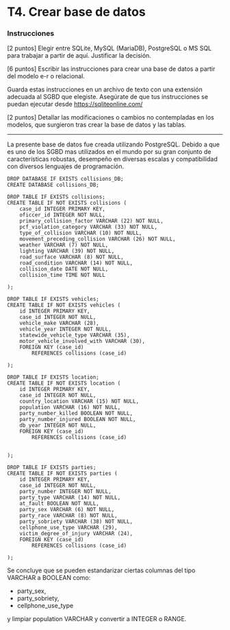 <!-- Tarea 4. Modelo e-r-->

# T4. Crear base de datos
### Instrucciones
[2 puntos] Elegir entre SQLite, MySQL (MariaDB), PostgreSQL o MS SQL para trabajar a partir de aquí. Justificar la decisión.


[6 puntos] Escribir las instrucciones para crear una base de datos a partir del modelo e-r o relacional.


Guarda estas instrucciones en un archivo de texto con una extensión adecuada al SGBD que elegiste.
Asegúrate de que tus instrucciones se puedan ejecutar desde https://sqliteonline.com/


[2 puntos] Detallar las modificaciones o cambios no contempladas en los modelos, que surgieron tras crear la base de datos y las tablas.

---

La presente base de datos fue creada utilizando PostgreSQL. Debido a que es uno de los SGBD mas utilizados en el mundo por su gran conjunto de características robustas, desempeño en diversas escalas y compatibilidad con diversos lenguajes de programación.



```
DROP DATABASE IF EXISTS collisions_DB;
CREATE DATABASE collisions_DB;

DROP TABLE IF EXISTS collisions;
CREATE TABLE IF NOT EXISTS collisions (
	case_id INTEGER PRIMARY KEY,
	oficcer_id INTEGER NOT NULL,
	primary_collision_factor VARCHAR (22) NOT NULL,
	pcf_violation_category VARCHAR (33) NOT NULL,
	type_of_collision VARCHAR (10) NOT NULL,
	movement_preceding_collision VARCHAR (26) NOT NULL,
	weather VARCHAR (7) NOT NULL,
	lighting VARCHAR (39) NOT NULL,
	road_surface VARCHAR (8) NOT NULL,
	road_condition VARCHAR (14) NOT NULL,
	collision_date DATE NOT NULL,
	collision_time TIME NOT NULL
		
);

DROP TABLE IF EXISTS vehicles;
CREATE TABLE IF NOT EXISTS vehicles (
	id INTEGER PRIMARY KEY,
	case_id INTEGER NOT NULL, 
	vehicle_make VARCHAR (28), 
	vehicle_year INTEGER NOT NULL, 
	statewide_vehicle_type VARCHAR (35),
	motor_vehicle_involved_with VARCHAR (30),
	FOREIGN KEY (case_id)
		REFERENCES collisions (case_id)
	
);

DROP TABLE IF EXISTS location;
CREATE TABLE IF NOT EXISTS location (
	id INTEGER PRIMARY KEY,
	case_id INTEGER NOT NULL, 
	country_location VARCHAR (15) NOT NULL, 
	population VARCHAR (16) NOT NULL, 
	party_number_killed BOOLEAN NOT NULL, 
	party_number_injured BOOLEAN NOT NULL, 
	db_year INTEGER NOT NULL,
	FOREIGN KEY (case_id)
		REFERENCES collisions (case_id)


);

DROP TABLE IF EXISTS parties;
CREATE TABLE IF NOT EXISTS parties (
	id INTEGER PRIMARY KEY,
	case_id INTEGER NOT NULL, 
	party_number INTEGER NOT NULL,
	party_type VARCHAR (14) NOT NULL,
	at_fault BOOLEAN NOT NULL, 
	party_sex VARCHAR (6) NOT NULL, 
	party_race VARCHAR (8) NOT NULL, 
	party_sobriety VARCHAR (38) NOT NULL, 
	cellphone_use_type VARCHAR (29),
	victim_degree_of_injury VARCHAR (24),
	FOREIGN KEY (case_id)
		REFERENCES collisions (case_id)

);

```

Se concluye que se pueden estandarizar ciertas columnas del tipo VARCHAR a BOOLEAN como: 
- party_sex, 
- party_sobriety,
- cellphone_use_type

y limpiar population VARCHAR y convertir a INTEGER o RANGE.
